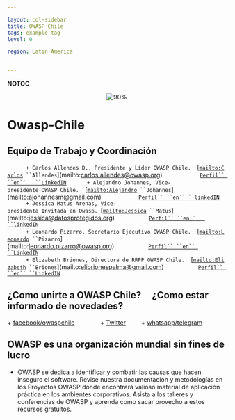 ```yaml
---

layout: col-sidebar
title: OWASP Chile
tags: example-tag
level: 0

region: Latin America


---
```

__NOTOC__



<center>

![90%](SCL_banner00.jpg "90%")

</center>

# Owasp-Chile

## Equipo de Trabajo y Coordinación

`      + Carlos Allendes D., Presidente y Líder OWASP Chile.  `[[`mailto:Carlos`](mailto:Carlos)`
 ``Allendes`](mailto:carlos.allendes@owasp.org)`            `[`Perfil``
 ``en``   ``LinkedIN`](http://cl.linkedin.com/in/carlosallendes)
`      + Alejandro Johannes, Vice-presidente OWASP Chile.  `[[`mailto:Alejandro`](mailto:Alejandro)`
 ``Johannes`](mailto:ajohannesm@gmail.com)`            `[`Perfil``
 ``en``
 ``linkedIN`](http://cl.linkedin.com/pub/alejandro-johannes/b/811/a12)
`      + Jessica Matus Arenas, Vice-presidenta Invitada en Owasp. `[[`mailto:Jessica`](mailto:Jessica)`
 ``Matus`](mailto:jessica@datosprotegidos.org)`           `[`Perfil``
 ``en``   ``linkedIN`](https://www.linkedin.com/in/jessicamatus/)
`      + Leonardo Pizarro, Secretario Ejecutivo OWASP Chile.  `[[`mailto:Leonardo`](mailto:Leonardo)`
 ``Pizarro`](mailto:leonardo.pizarro@owasp.org)`           `[`Perfil``
 ``en``
 ``LinkedIN`](http://cl.linkedin.com/in/leonardopizarro)`       `
`      + Elizabeth Briones, Directora de RRPP OWASP Chile.  `[[`mailto:Elizabeth`](mailto:Elizabeth)`
 ``Briones`](mailto:elibrionespalma@gmail.com)`           `[`Perfil``
 ``en``
 ``LinkedIN`](https://www.linkedin.com/in/elizabeth-briones-481635a4/)

## ¿Como unirte a OWASP Chile?     ¿Como estar informado de novedades?

\+ [facebook/owaspchile](https://web.facebook.com/owasp.owaspchile.7)  
            +
[Twitter](https://twitter.com/#!/search/realtime/owaspchile)         +
[whatsapp/telegram](mailto:carlos.allendes@owasp.org)

## OWASP es una organización mundial sin fines de lucro

  - OWASP se dedica a identificar y combatir las causas que hacen
    inseguro el software. Revise nuestra documentación y metodologías en
    los Proyectos OWASP donde encontrará valioso material de aplicación
    práctica en los ambientes corporativos. Asista a los talleres y
    conferencias de OWASP y aprenda como sacar provecho a estos recursos
    gratuitos.

